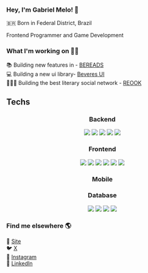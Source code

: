 ### Hey, I'm Gabriel Melo! 👋


🇧🇷 Born in Federal District, Brazil <br>


Frontend Programmer and Game Development

### What I'm working on 👨‍💻

   📚 Building new features in - [BEREADS](https://bereads.com) <br>
   💻 Building a new ui library- [Beveres UI](https://beveresui.com) <br>
   🧑🏻‍💻 Building the best literary social network - [REOOK](https://reook.com)

## Techs

<center>

### Backend

<div text-align="justify">
<img src="https://img.shields.io/badge/Elixir-20232A?style=for-the-badge&logo=elixir&logoColor=7B2CBF" />
<img src="https://img.shields.io/badge/node.js-20232A?style=for-the-badge&logo=node.js&logoColor=04D361" />
<img src="https://img.shields.io/badge/NestJs-20232A?style=for-the-badge&logo=nestjs&logoColor=F75A68" />
<img src="https://img.shields.io/badge/Python-20232A?style=for-the-badge&logo=Python&logoColor=FDB833" />
<img src="https://img.shields.io/badge/FastAPI-20232A?style=for-the-badge&logo=fastapi&logoColor=1B873F" />
</div>

### Frontend

<div text-align="justify">

<img src="https://img.shields.io/badge/html5-20232A?style=for-the-badge&logo=html5&logoColor=FF9500" />
<img src="https://img.shields.io/badge/css3-20232A?style=for-the-badge&logo=css3&logoColor=D90429" />
<img src="https://img.shields.io/badge/Js-20232A?style=for-the-badge&logo=Javascript&logoColor=FBA94C" />
<img src="https://img.shields.io/badge/Ts-20232A?style=for-the-badge&logo=typescript&logoColor=1E6091" />
<img src="https://img.shields.io/badge/React-20232A?style=for-the-badge&logo=react&logoColor=61DAFB" />
<img src="https://img.shields.io/badge/NextJs-20232A?style=for-the-badge&logo=next.js&logoColor=00000" />
</div>

### Mobile



### Database

<div text-align="justify">
<img src="https://img.shields.io/badge/postgres-20232A?style=for-the-badge&logo=postgresql&logoColor=0353A4" />
<img src="https://img.shields.io/badge/MongoDb-20232A?style=for-the-badge&logo=mongodb&logoColor=04D361" />
<img src="https://img.shields.io/badge/MySql-20232A?style=for-the-badge&logo=mysql&logoColor=FF8800" />
<img src="https://img.shields.io/badge/Sql Server-20232A?style=for-the-badge&logo=microsoft-sql-server&logoColor=61DAFB" />

</div>

</center>
 
### Find me elsewhere 🌎

🚀 [Site](https://gabrielmelo.me) <br>
🐦 [X](https://twitter.com/gabrielmelodev) <br>
📸 [Instagram](https://instagram.com/gabrielmelo.me) <br>
💼 [LinkedIn](https://www.linkedin.com/in/gabrielmelodev) <br>
